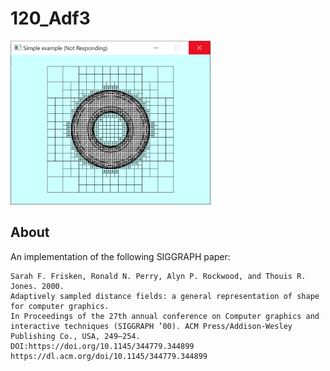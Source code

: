 # 120_Adf3
![](../../docs/imgs/glfwold_120_Adf3.png)

## About 

An implementation of the following SIGGRAPH paper:

```
Sarah F. Frisken, Ronald N. Perry, Alyn P. Rockwood, and Thouis R. Jones. 2000. 
Adaptively sampled distance fields: a general representation of shape for computer graphics. 
In Proceedings of the 27th annual conference on Computer graphics and interactive techniques (SIGGRAPH ’00). ACM Press/Addison-Wesley Publishing Co., USA, 249–254. 
DOI:https://doi.org/10.1145/344779.344899 
https://dl.acm.org/doi/10.1145/344779.344899
```
   
